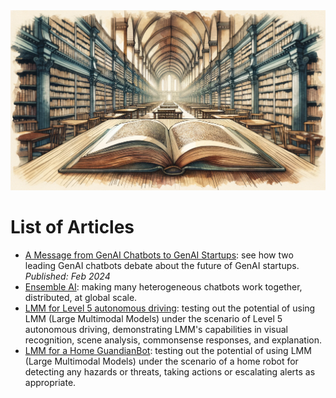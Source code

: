 <banner class="page-header" role="banner">
  <img src="assets/images/open_book2.webp" alt="Banner Image">
</banner>

# List of Articles

- [A Message from GenAI Chatbots to GenAI Startups](TheDebate): see how two leading GenAI chatbots debate about the future of GenAI startups. 
    *Published: Feb 2024*
- [Ensemble AI](EnsembleAI): making many heterogeneous chatbots work together, distributed, at global scale.
- [LMM for Level 5 autonomous driving](https://github.com/kaihuchen/AutonomousBackseatDriver/blob/main/README.md): testing out the potential of using LMM (Large Multimodal Models) under the scenario of Level 5 autonomous driving, demonstrating LMM's capabilities in visual recognition, scene analysis, commonsense responses, and explanation.
- [LMM for a Home GuandianBot](https://github.com/kaihuchen/GuardianBot/blob/main/README.md): testing out the potential of using LMM (Large Multimodal Models) under the scenario of a home robot for detecting any hazards or threats, taking actions or escalating alerts as appropriate.


